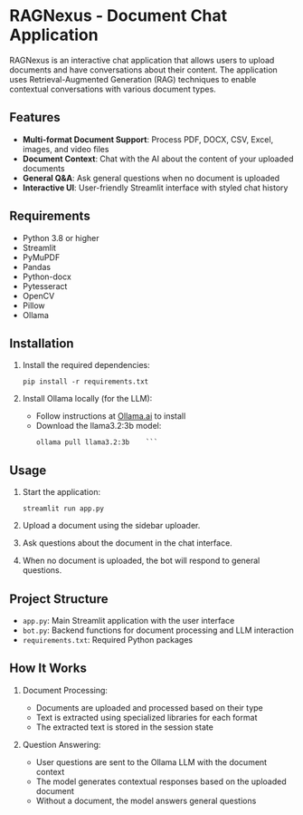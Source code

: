 # RAGNexus - Document Chat Application

RAGNexus is an interactive chat application that allows users to upload documents and have conversations about their content. The application uses Retrieval-Augmented Generation (RAG) techniques to enable contextual conversations with various document types.

## Features

- **Multi-format Document Support**: Process PDF, DOCX, CSV, Excel, images, and video files
- **Document Context**: Chat with the AI about the content of your uploaded documents
- **General Q&A**: Ask general questions when no document is uploaded
- **Interactive UI**: User-friendly Streamlit interface with styled chat history

## Requirements

- Python 3.8 or higher
- Streamlit
- PyMuPDF
- Pandas
- Python-docx
- Pytesseract
- OpenCV
- Pillow
- Ollama

## Installation

1. Install the required dependencies:
   ```
   pip install -r requirements.txt
   ```

2. Install Ollama locally (for the LLM):
   - Follow instructions at [Ollama.ai](https://ollama.ai/) to install
   - Download the llama3.2:3b model:
     ```
     ollama pull llama3.2:3b    ```

## Usage

1. Start the application:
   ```
   streamlit run app.py
   ```

2. Upload a document using the sidebar uploader.

3. Ask questions about the document in the chat interface.

4. When no document is uploaded, the bot will respond to general questions.

## Project Structure

- `app.py`: Main Streamlit application with the user interface
- `bot.py`: Backend functions for document processing and LLM interaction
- `requirements.txt`: Required Python packages

## How It Works

1. Document Processing:
   - Documents are uploaded and processed based on their type
   - Text is extracted using specialized libraries for each format
   - The extracted text is stored in the session state

2. Question Answering:
   - User questions are sent to the Ollama LLM with the document context
   - The model generates contextual responses based on the uploaded document
   - Without a document, the model answers general questions
